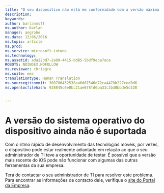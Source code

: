 ```yaml
---
title: "O seu dispositivo não está em conformidade com a versão máxima do sistema de operativo | Microsoft Intune"
description: 
keywords: 
author: barlanmsft
ms.author: barlan
manager: angrobe
ms.date: 12/06/2016
ms.topic: article
ms.prod: 
ms.service: microsoft-intune
ms.technology: 
ms.assetid: ada223d7-2a80-4415-bd85-5bdf9eca7ace
ROBOTS: NOINDEX,NOFOLLOW
ms.reviewer: chrisgre
ms.suite: ems
translationtype: Human Translation
ms.sourcegitcommit: 308706452538ea6d87546d72ca4478b227ced0d6
ms.openlocfilehash: 928845c6e0bc21ae678fd6ba31c3bd0bbde5d338


---
```



# <a name="your-devices-operating-system-version-isnt-yet-supported"></a>A versão do sistema operativo do dispositivo ainda não é suportada

Com o ritmo rápido de desenvolvimento das tecnologias móveis, por vezes, o dispositivo pode estar realmente adiantado em relação ao que o seu administrador de TI teve a oportunidade de testar. É possível que a versão mais recente do iOS pode não funcionar com algumas das outras ferramentas da sua empresa.

Terá de contactar o seu administrador de TI para resolver este problema. Para encontrar as informações de contacto dele, verifique o [site do Portal da Empresa](http://portal.manage.microsoft.com).



<!--HONumber=Dec16_HO2-->


